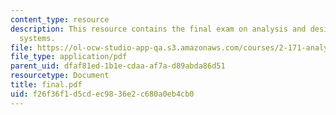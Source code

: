 ```yaml
---
content_type: resource
description: This resource contains the final exam on analysis and design of control
  systems.
file: https://ol-ocw-studio-app-qa.s3.amazonaws.com/courses/2-171-analysis-and-design-of-digital-control-systems-fall-2006/f26f36f1d5cdec9836e2c680a0eb4cb0_final.pdf
file_type: application/pdf
parent_uid: dfaf81ed-1b1e-cdaa-af7a-d89abda86d51
resourcetype: Document
title: final.pdf
uid: f26f36f1-d5cd-ec98-36e2-c680a0eb4cb0
---
```


